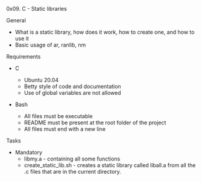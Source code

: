 0x09. C - Static libraries

General
- What is a static library, how does it work, how to create one, and how to use it
- Basic usage of ar, ranlib, nm

Requirements
- C
	- Ubuntu 20.04
	- Betty style of code and documentation
	- Use of global variables are not allowed

- Bash
	- All files must be executable
	- README must be present at the root folder of the project
	- All files must end with a new line


Tasks
- Mandatory
	- libmy.a - containing all some functions
	- create_static_lib.sh -  creates a static library called liball.a from all the .c files that are in the current directory.
